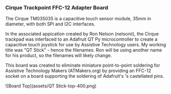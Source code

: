 ### Cirque Trackpoint FFC-12 Adapter Board

The Cirque TM035035 is a capacitive touch sensor module, 35mm in diameter, with both SPI and I2C interfaces.

In the associated appication created by Ron Nelson (nelsonii), the Cirque trackpad was interfaced to an Adafruit QT Py microcontroller to create a capacitive touch joystick for use by Assistive Technology users.
My working title was "QT Stick" - hence the filenames. Ron will be using another name for his product, so the filenames will likely change.

This board was created to eliminate miniature point-to-point soldering for Assistive Technology Makers (ATMakers.org) by providing an FFC-12 socket on a board
supporting the soldering of Adafruit's 's castellated pins.

![Board Top](assets/QT Stick-top-400.png)

